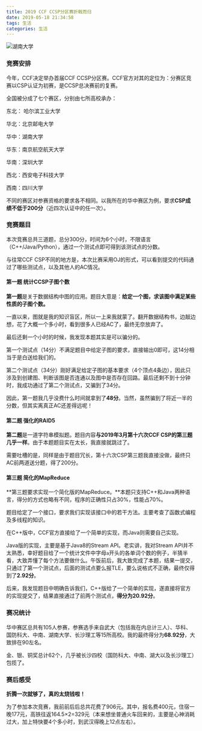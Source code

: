 ```yaml
---
title: 2019 CCF CCSP分区赛折戟而归
date: 2019-05-18 21:34:58
tags: 生活
categories: 生活
---
```


![湖南大学](/static/images/hnu.jpg)

<!--more-->

### 竞赛安排

今年，CCF决定举办首届CCF CCSP分区赛。CCF官方对其的定位为：分赛区竞赛以CSP认证为初赛，是CCSP总决赛前的复赛。

全国被分成了七个赛区，分别由七所高校承办：

东北： 哈尔滨工业大学

华北：北京邮电大学

华中：湖南大学

华东：南京航空航天大学

华南：深圳大学

西北：西安电子科技大学

西南：四川大学

不同的赛区对参赛资格的要求各不相同。以我所在的华中赛区为例，要求**CSP成绩不低于200分**（近四次认证中的任一次）。

### 竞赛题目

本次竞赛总共三道题，总分300分，时间为6个小时，不限语言（C++/Java/Python），通过一个测试点即可得到该测试点的分数。

与往常CCF CSP不同的地方是，本次比赛采用OJ的形式，可以看到提交的代码通过了哪些测试点，以及其他人的AC情况。

#### 第一题 统计CCSP子图个数

**第一题**是关于数据结构中图的应用。题目大意是：**给定一个图，求该图中满足某些性质的子图个数。**

一直以来，图就是我的知识盲区，所以一上来我就蒙了。翻开数据结构书，边敲边想，花了大概一个多小时，看到很多人已经AC了，最终无奈放弃了。

最后还剩一个小时的时候，我发现本题其实是可以骗分的。

第一个测试点（14分）不满足题目中给定子图的要求，直接输出0即可，这14分相当于是白送给我们的。

第二个测试点（34分）刚好满足给定子图的基本要求（4个顶点4条边），因此只涉及到创建图、判断该图是否连通以及图中是否存在回路。最后还剩不到十分钟时，我成功通过了第二个测试点，又骗到了34分。

因此，第一题我几乎没费什么时间就拿到了**48分**。当然，虽然骗到了将近一半的分数，但其实离真正AC还差得远呢！

#### 第二题 强化的RAID5

**第二题**是一道字符串模拟题。题目内容**与2019年3月第十六次CCF CSP的第三题几乎一样**。由于本题题目实在太长，我直接就跳过了。

需要吐槽的是，同样是由于题目冗长，第十六次CSP第三题我直接没做，最终只AC前两道送分题，得了200分。

#### 第三题 简化的MapReduce

**第三题要求实现一个简化版的MapReduce。**本题只支持C++和Java两种语言，得分的方式也略有不同，程序的正确性只占30%，性能占70%。

题目给定了一个接口，要求我们实现该接口中的若干方法。主要考查了函数式编程及多线程的知识。

在C++版中，CCF官方直接给了一个简单的实现，而Java则需要自己实现。

Java版的实现，主要是基于Java8的Stream API。老实讲，我对Stream API并不太熟悉，幸好题目给了一个统计文件中字母`a`开头的各单词个数的例子，半猜半看，大致弄懂了每个方法要做什么。午饭前后，我大致完成了本题，结果一提交，只通过了第一个测试点，后面的测试点要么报TLE，要么说格式不正确，最终仅得到了**2.92分**。

后来，我发现题目中明确告诉我们，C++版给了一个简单的实现，遂直接将官方的实现提交了，结果直接通过了前两个测试点，**得分为20.92分**。

### 赛况统计

华中赛区总共有105人参赛，参赛选手来自武大（包括我在内总计三人）、华科、国防科大、中南、湖南大学、长沙理工等15所高校。我的最终得分为**68.92分**，大致排在90左名。

金、银、铜奖总计62个，几乎被长沙四校（国防科大、中南、湖大以及长沙理工）包揽了。

### 赛后感受

**折腾一次就够了，真的太烧钱啦！**

为了参加本次竞赛，我前前后后总共花费了906元。其中，报名费400元，住宿一晚177元，高铁往返164.5×2=329元（本来想坐普通火车回来的，主要是心神消耗过大，加上特快要4个多小时，到武汉得晚上12点左右）。



